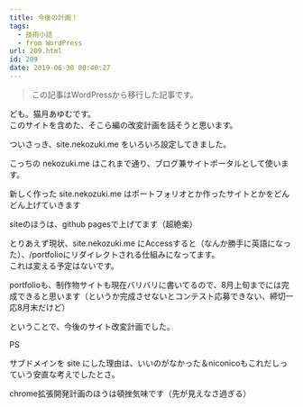 ```yaml
---
title: 今後の計画！
tags:
  - 技術小話
  - from WordPress
url: 209.html
id: 209
date: 2019-06-30 00:40:27
---
```

> この記事はWordPressから移行した記事です。

ども。猫月あゆむです。  
このサイトを含めた、そこら編の改変計画を話そうと思います。

<!-- more -->

ついさっき、site.nekozuki.me をいろいろ設定してきました。

こっちの nekozuki.me はこれまで通り、ブログ兼サイトポータルとして使います。

新しく作った site.nekozuki.me はポートフォリオとか作ったサイトとかをどんどん上げていきます

siteのほうは、github pagesで上げてます（超絶楽）

とりあえず現状、site.nekozuki.me にAccessすると（なんか勝手に英語になった）、/portfolioにリダイレクトされる仕組みになってます。  
これは変える予定はないです。

portfolioも、制作物サイトも現在バリバリに書いてるので、8月上旬までには完成できると思います（というか完成させないとコンテスト応募できない、締切一応8月末だけど）

ということで、今後のサイト改変計画でした。

PS

サブドメインを site にした理由は、いいのがなかった＆niconicoもこれだしっていう安直な考えでしたとさ。

chrome拡張開発計画のほうは頓挫気味です（先が見えなさ過ぎる）
